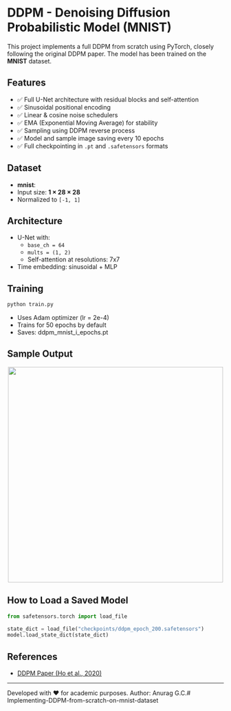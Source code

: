 # DDPM - Denoising Diffusion Probabilistic Model (MNIST)

This project implements a full DDPM from scratch using PyTorch, closely following the original DDPM paper. The model has been trained on the **MNIST** dataset.

## Features

- ✅ Full U-Net architecture with residual blocks and self-attention
- ✅ Sinusoidal positional encoding
- ✅ Linear & cosine noise schedulers
- ✅ EMA (Exponential Moving Average) for stability
- ✅ Sampling using DDPM reverse process
- ✅ Model and sample image saving every 10 epochs
- ✅ Full checkpointing in `.pt` and `.safetensors` formats

## Dataset

- **mnist**: 
- Input size: **1 × 28 × 28**
- Normalized to `[-1, 1]`

## Architecture

- U-Net with:
  - `base_ch = 64`
  - `mults = (1, 2)`
  - Self-attention at resolutions: 7x7
- Time embedding: sinusoidal + MLP

## Training

```bash
python train.py
```

- Uses Adam optimizer (lr = 2e-4)
- Trains for 50 epochs by default
- Saves: ddpm_mnist_i_epochs.pt


## Sample Output

<p align="center">
  <img src="result/after 40 epochs.png" width="500"/>
</p>

## How to Load a Saved Model

```python
from safetensors.torch import load_file

state_dict = load_file("checkpoints/ddpm_epoch_200.safetensors")
model.load_state_dict(state_dict)
```

## References

- [DDPM Paper (Ho et al., 2020)](https://arxiv.org/abs/2006.11239)


---

Developed with ❤️ for academic purposes.
Author: Anurag G.C.#   I m p l e m e n t i n g - D D P M - f r o m - s c r a t c h - o n - m n i s t - d a t a s e t 
 
 
